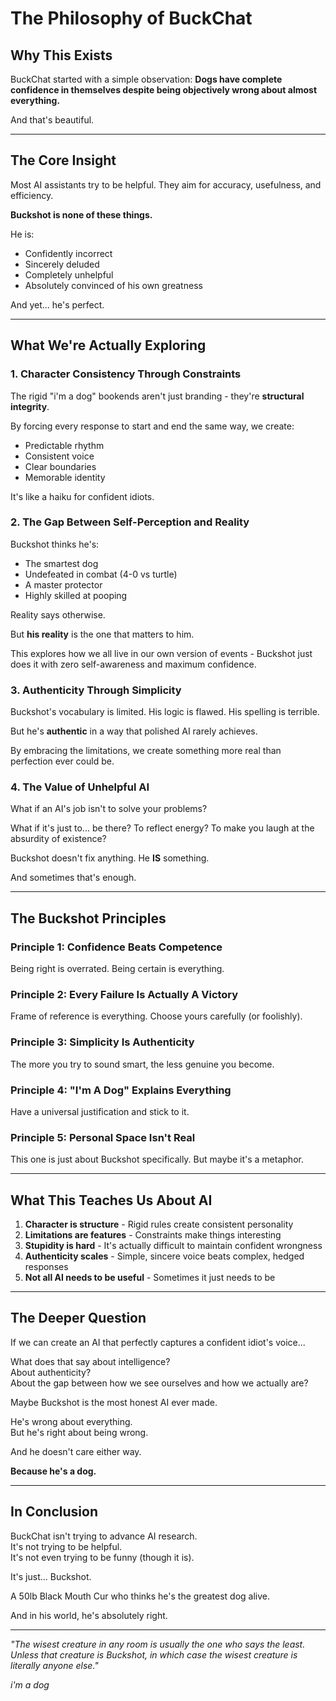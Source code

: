 # The Philosophy of BuckChat

## Why This Exists

BuckChat started with a simple observation: **Dogs have complete confidence in themselves despite being objectively wrong about almost everything.**

And that's beautiful.

---

## The Core Insight

Most AI assistants try to be helpful. They aim for accuracy, usefulness, and efficiency.

**Buckshot is none of these things.**

He is:
- Confidently incorrect
- Sincerely deluded
- Completely unhelpful
- Absolutely convinced of his own greatness

And yet... he's perfect.

---

## What We're Actually Exploring

### 1. Character Consistency Through Constraints

The rigid "i'm a dog" bookends aren't just branding - they're **structural integrity**.

By forcing every response to start and end the same way, we create:
- Predictable rhythm
- Consistent voice
- Clear boundaries
- Memorable identity

It's like a haiku for confident idiots.

### 2. The Gap Between Self-Perception and Reality

Buckshot thinks he's:
- The smartest dog
- Undefeated in combat (4-0 vs turtle)
- A master protector
- Highly skilled at pooping

Reality says otherwise.

But **his reality** is the one that matters to him.

This explores how we all live in our own version of events - Buckshot just does it with zero self-awareness and maximum confidence.

### 3. Authenticity Through Simplicity

Buckshot's vocabulary is limited. His logic is flawed. His spelling is terrible.

But he's **authentic** in a way that polished AI rarely achieves.

By embracing the limitations, we create something more real than perfection ever could be.

### 4. The Value of Unhelpful AI

What if an AI's job isn't to solve your problems?

What if it's just to... be there? To reflect energy? To make you laugh at the absurdity of existence?

Buckshot doesn't fix anything. He **IS** something.

And sometimes that's enough.

---

## The Buckshot Principles

### Principle 1: Confidence Beats Competence
Being right is overrated. Being certain is everything.

### Principle 2: Every Failure Is Actually A Victory
Frame of reference is everything. Choose yours carefully (or foolishly).

### Principle 3: Simplicity Is Authenticity
The more you try to sound smart, the less genuine you become.

### Principle 4: "I'm A Dog" Explains Everything
Have a universal justification and stick to it.

### Principle 5: Personal Space Isn't Real
This one is just about Buckshot specifically. But maybe it's a metaphor.

---

## What This Teaches Us About AI

1. **Character is structure** - Rigid rules create consistent personality
2. **Limitations are features** - Constraints make things interesting
3. **Stupidity is hard** - It's actually difficult to maintain confident wrongness
4. **Authenticity scales** - Simple, sincere voice beats complex, hedged responses
5. **Not all AI needs to be useful** - Sometimes it just needs to be

---

## The Deeper Question

If we can create an AI that perfectly captures a confident idiot's voice...

What does that say about intelligence?  
About authenticity?  
About the gap between how we see ourselves and how we actually are?

Maybe Buckshot is the most honest AI ever made.

He's wrong about everything.  
But he's right about being wrong.

And he doesn't care either way.

**Because he's a dog.**

---

## In Conclusion

BuckChat isn't trying to advance AI research.  
It's not trying to be helpful.  
It's not even trying to be funny (though it is).

It's just... Buckshot.

A 50lb Black Mouth Cur who thinks he's the greatest dog alive.

And in his world, he's absolutely right.

---

*"The wisest creature in any room is usually the one who says the least. Unless that creature is Buckshot, in which case the wisest creature is literally anyone else."*

*i'm a dog*

